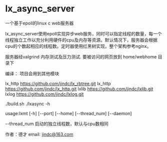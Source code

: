 # lx_async_server
一个基于epoll的linux c web服务器

lx_async_server使用epoll实现异步web服务，同时可以指定线程的数量，每一个线程独立工作以充分利用硬件的cpu及内存等资源。默认情况下，服务器会根据cpu的个数起相应的线程数。定时器使用红黑树实现。整个架构参考nginx。

服务器经valgrind 内存测试及压力测试.
要被访问的网页放到 home/webhome 目录下

编译：
项目会用到其他模块

lx_http https://github.com/jindc/lx_rbtree.git
lx_http https://github.com/jindc/lx_http.git
lxlib https://github.com/jindc/lxlib.git
lxlog https://github.com/jindc/lxlog.git

./build.sh
./lxasync -h

usage:lxmt [-h] [--port] [--home] [--thread_num] [--daemon]

--thread_num 启动的独立线程数，默认与cpu数相同

作者：德才
email: jindc@163.com
